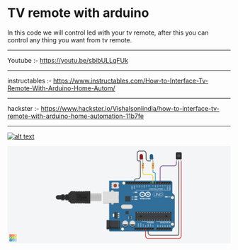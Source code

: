 # TV remote with arduino
In this code we will control led with your tv remote, after this you can control any thing you want from tv remote. 
_________________________________________________

Youtube :- https://youtu.be/sbibULLqFUk

_________________________________________________

instructables :- https://www.instructables.com/How-to-Interface-Tv-Remote-With-Arduino-Home-Autom/

________________________________________________

hackster :- https://www.hackster.io/Vishalsoniindia/how-to-interface-tv-remote-with-arduino-home-automation-11b7fe

________________________________________________

[![alt text](https://img.youtube.com/vi/sbibULLqFUk/0.jpg)](https://youtu.be/sbibULLqFUk)

![alt text](https://github.com/vishalsoniindia/TV_remote_with_arduino/blob/main/Glorious%20Migelo.png)

